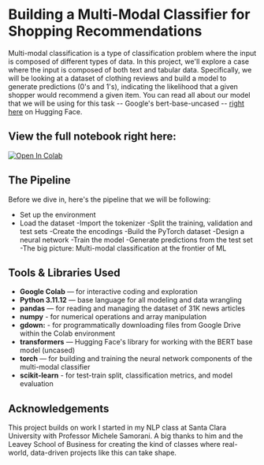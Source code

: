 # Building a Multi-Modal Classifier for Shopping Recommendations

Multi-modal classification is a type of classification problem where the input is composed of different types of data. In this project, we'll explore a case where the input is composed of both text and tabular data. Specifically, we will be looking at a dataset of clothing reviews and build a model to generate predictions (0's and 1's), indicating the likelihood that a given shopper would recommend a given item. You can read all about our model that we will be using for this task -- Google's bert-base-uncased -- [right here](https://huggingface.co/google-bert/bert-base-uncased) on Hugging Face.

## View the full notebook right here:

[![Open In Colab](https://colab.research.google.com/assets/colab-badge.svg)](https://colab.research.google.com/drive/17SPfMHY63F5r3SOx01w0foKuHGOkoZpu?usp=sharing)

## The Pipeline

Before we dive in, here's the pipeline that we will be following:

 - Set up the environment
- Load the dataset
-Import the tokenizer
-Split the training, validation and test sets
-Create the encodings
-Build the PyTorch dataset
-Design a neural network
-Train the model
-Generate predictions from the test set
-The big picture: Multi-modal classification at the frontier of ML

## Tools & Libraries Used

- **Google Colab** — for interactive coding and exploration  
- **Python 3.11.12** — base language for all modeling and data wrangling  
- **pandas** — for reading and managing the dataset of 31K news articles
- **numpy** - for numerical operations and array manipulation
- **gdown:** - for programmatically downloading files from Google Drive within the Colab environment
- **transformers** — Hugging Face's library for working with the BERT base model (uncased) 
- **torch** — for building and training the neural network components of the multi-modal classifier
- **scikit-learn** - for test-train split, classification metrics, and model evaluation   


## Acknowledgements

This project builds on work I started in my NLP class at Santa Clara University with Professor Michele Samorani. A big thanks to him and the Leavey School of Business for creating the kind of classes where real-world, data-driven projects like this can take shape.
